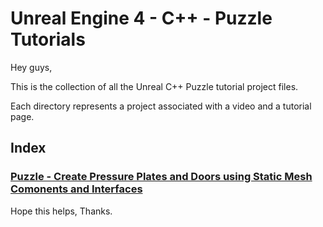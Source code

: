 # Unreal Engine 4 - C++ - Puzzle Tutorials

Hey guys,

This is the collection of all the Unreal C++ Puzzle tutorial project files.

Each directory represents a project associated with a video and a tutorial page.

## Index
### [Puzzle - Create Pressure Plates and Doors using Static Mesh Comonents and Interfaces](https://github.com/jollymonsterstudio/PuzzleTutorials/tree/main/Puzzle1)

Hope this helps, Thanks.